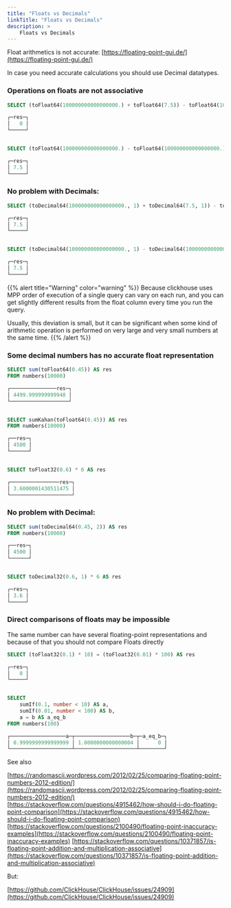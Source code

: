```yaml
---
title: "Floats vs Decimals"
linkTitle: "Floats vs Decimals"
description: >
    Floats vs Decimals
---
```

Float arithmetics is not accurate: [https://floating-point-gui.de/](https://floating-point-gui.de/)

In case you need accurate calculations you should use Decimal datatypes.

### Operations on floats are not associative

```sql
SELECT (toFloat64(100000000000000000.) + toFloat64(7.5)) - toFloat64(100000000000000000.) AS res

┌─res─┐
│   0 │
└─────┘


SELECT (toFloat64(100000000000000000.) - toFloat64(100000000000000000.)) + toFloat64(7.5) AS res

┌─res─┐
│ 7.5 │
└─────┘
```

### No problem with Decimals:

```sql
SELECT (toDecimal64(100000000000000000., 1) + toDecimal64(7.5, 1)) - toDecimal64(100000000000000000., 1) AS res

┌─res─┐
│ 7.5 │
└─────┘


SELECT (toDecimal64(100000000000000000., 1) - toDecimal64(100000000000000000., 1)) + toDecimal64(7.5, 1) AS res

┌─res─┐
│ 7.5 │
└─────┘
```

{{% alert title="Warning" color="warning" %}}
Because clickhouse uses MPP order of execution of a single query can vary on each run, and you can get slightly different results from the float column every time you run the query.

Usually, this deviation is small, but it can be significant when some kind of arithmetic operation is performed on very large and very small numbers at the same time.
{{% /alert %}}

### Some decimal numbers has no accurate float representation

```sql
SELECT sum(toFloat64(0.45)) AS res
FROM numbers(10000)

┌───────────────res─┐
│ 4499.999999999948 │
└───────────────────┘


SELECT sumKahan(toFloat64(0.45)) AS res
FROM numbers(10000)

┌──res─┐
│ 4500 │
└──────┘


SELECT toFloat32(0.6) * 6 AS res

┌────────────────res─┐
│ 3.6000001430511475 │
└────────────────────┘

```

### No problem with Decimal:

```sql
SELECT sum(toDecimal64(0.45, 2)) AS res
FROM numbers(10000)

┌──res─┐
│ 4500 │
└──────┘


SELECT toDecimal32(0.6, 1) * 6 AS res

┌─res─┐
│ 3.6 │
└─────┘
```

### Direct comparisons of floats may be impossible

The same number can have several floating-point representations and because of that you should not compare Floats directly

```sql
SELECT (toFloat32(0.1) * 10) = (toFloat32(0.01) * 100) AS res

┌─res─┐
│   0 │
└─────┘


SELECT
    sumIf(0.1, number < 10) AS a,
    sumIf(0.01, number < 100) AS b,
    a = b AS a_eq_b
FROM numbers(100)

┌──────────────────a─┬──────────────────b─┬─a_eq_b─┐
│ 0.9999999999999999 │ 1.0000000000000004 │      0 │
└────────────────────┴────────────────────┴────────┘
```

See also

[https://randomascii.wordpress.com/2012/02/25/comparing-floating-point-numbers-2012-edition/](https://randomascii.wordpress.com/2012/02/25/comparing-floating-point-numbers-2012-edition/)
[https://stackoverflow.com/questions/4915462/how-should-i-do-floating-point-comparison](https://stackoverflow.com/questions/4915462/how-should-i-do-floating-point-comparison)
[https://stackoverflow.com/questions/2100490/floating-point-inaccuracy-examples](https://stackoverflow.com/questions/2100490/floating-point-inaccuracy-examples)
[https://stackoverflow.com/questions/10371857/is-floating-point-addition-and-multiplication-associative](https://stackoverflow.com/questions/10371857/is-floating-point-addition-and-multiplication-associative)

But:

[https://github.com/ClickHouse/ClickHouse/issues/24909](https://github.com/ClickHouse/ClickHouse/issues/24909)
